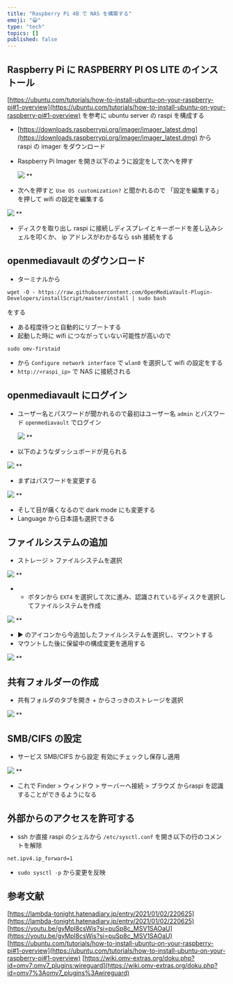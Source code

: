 ```yaml
---
title: "Raspberry Pi 4B で NAS を構築する"
emoji: "😀"
type: "tech"
topics: []
published: false
---
```




## Raspberry Pi に RASPBERRY PI OS LITE のインストール

[https://ubuntu.com/tutorials/how-to-install-ubuntu-on-your-raspberry-pi#1-overview](https://ubuntu.com/tutorials/how-to-install-ubuntu-on-your-raspberry-pi#1-overview)
を参考に ubuntu server の raspi を構成する

* [https://downloads.raspberrypi.org/imager/imager_latest.dmg](https://downloads.raspberrypi.org/imager/imager_latest.dmg) から raspi の imager をダウンロード
* Raspberry Pi Imager を開き以下のように設定をして次へを押す

    ![](/images/a15ae16c-913e-4774-a6d1-1099df5863ce/%E3%82%B9%E3%82%AF%E3%83%AA%E3%83%BC%E3%83%B3%E3%82%B7%E3%83%A7%E3%83%83%E3%83%88_2024-04-08_22.34.03.png)
    **
* 次へを押すと `Use OS customization?` と聞かれるので 「設定を編集する」を押して wifi の設定を編集する

![](/images/c50f23ed-7cfc-47af-964c-0928236bf4e6/%E3%82%B9%E3%82%AF%E3%83%AA%E3%83%BC%E3%83%B3%E3%82%B7%E3%83%A7%E3%83%83%E3%83%88_2024-04-08_21.22.58.png)
**

* ディスクを取り出し raspi に接続しディスプレイとキーボードを差し込みシェルを叩くか、 ip アドレスがわかるなら ssh 接続をする

## **openmediavault のダウンロード**

* ターミナルから

```shell
wget -O - https://raw.githubusercontent.com/OpenMediaVault-Plugin-Developers/installScript/master/install | sudo bash
```

をする

* ある程度待つと自動的にリブートする
* 起動した時に wifi につながっていない可能性が高いので

```shell
sudo omv-firstaid
```

* から `Configure network interface` で `wlan0` を選択して wifi の設定をする
* `http://<raspi_ip>` で NAS に接続される

## openmediavault にログイン

* ユーザー名とパスワードが聞かれるので最初はユーザー名 `admin` とパスワード `openmediavault` でログイン

    ![](/images/91f9eb0d-b142-45eb-bcb0-92886e316214/%E3%82%B9%E3%82%AF%E3%83%AA%E3%83%BC%E3%83%B3%E3%82%B7%E3%83%A7%E3%83%83%E3%83%88_2024-04-08_23.46.10.png)
    **
* 以下のようなダッシュボードが見られる

![](/images/4c0c7d12-f1db-4d15-9fb3-1a1d2eae34c8/%E3%82%B9%E3%82%AF%E3%83%AA%E3%83%BC%E3%83%B3%E3%82%B7%E3%83%A7%E3%83%83%E3%83%88_2024-04-08_23.47.25.png)
**

* まずはパスワードを変更する

![](/images/60b8a0ff-0d61-4253-a6e9-25ccb603d16a/%E3%82%B9%E3%82%AF%E3%83%AA%E3%83%BC%E3%83%B3%E3%82%B7%E3%83%A7%E3%83%83%E3%83%88_2024-04-08_23.49.15.png)
**

* そして目が痛くなるので dark mode にも変更する
* Language から日本語も選択できる

## ファイルシステムの追加

* ストレージ > ファイルシステムを選択

![](/images/f2d4722b-2caf-4544-bbd8-98e5eb23a9f5/%E3%82%B9%E3%82%AF%E3%83%AA%E3%83%BC%E3%83%B3%E3%82%B7%E3%83%A7%E3%83%83%E3%83%88_2024-04-08_23.51.19.png)
**

* + ボタンから `EXT4` を選択して次に進み、認識されているディスクを選択してファイルシステムを作成

![](/images/b121f549-ab26-4bb6-8db0-37ea8b16cf36/%E3%82%B9%E3%82%AF%E3%83%AA%E3%83%BC%E3%83%B3%E3%82%B7%E3%83%A7%E3%83%83%E3%83%88_2024-04-08_23.57.01.png)
**

* ▶️ のアイコンから今追加したファイルシステムを選択し、マウントする
* マウントした後に保留中の構成変更を適用する

![](/images/bc7bfcce-0251-4f78-834c-bd35243dfc24/%E3%82%B9%E3%82%AF%E3%83%AA%E3%83%BC%E3%83%B3%E3%82%B7%E3%83%A7%E3%83%83%E3%83%88_2024-04-09_0.07.56.png)
**

## 共有フォルダーの作成

* 共有フォルダのタブを開き + からさっきのストレージを選択

![](/images/8ba9a079-2b54-4b08-b29d-3c67095c7424/%E3%82%B9%E3%82%AF%E3%83%AA%E3%83%BC%E3%83%B3%E3%82%B7%E3%83%A7%E3%83%83%E3%83%88_2024-04-09_0.12.40.png)
**

## SMB/CIFS の設定

* サービス SMB/CIFS から設定 有効にチェックし保存し適用

![](/images/54a64657-4d8f-4040-bfa0-6c1b7f4b081a/%E3%82%B9%E3%82%AF%E3%83%AA%E3%83%BC%E3%83%B3%E3%82%B7%E3%83%A7%E3%83%83%E3%83%88_2024-04-09_0.22.05.png)
**

* これで Finder > ウィンドウ > サーバーへ接続 > ブラウズ からraspi を認識することができるようになる





## 外部からのアクセスを許可する

* ssh か直接 raspi のシェルから `/etc/sysctl.conf` を開き以下の行のコメントを解除

```shell
net.ipv4.ip_forward=1
```

* `sudo sysctl -p` から変更を反映

## 参考文献

[https://lambda-tonight.hatenadiary.jp/entry/2021/01/02/220625](https://lambda-tonight.hatenadiary.jp/entry/2021/01/02/220625)
[https://youtu.be/gyMpI8csWis?si=puSp8c_MSV1SAOaU](https://youtu.be/gyMpI8csWis?si=puSp8c_MSV1SAOaU)
[https://ubuntu.com/tutorials/how-to-install-ubuntu-on-your-raspberry-pi#1-overview](https://ubuntu.com/tutorials/how-to-install-ubuntu-on-your-raspberry-pi#1-overview)
[https://wiki.omv-extras.org/doku.php?id=omv7:omv7_plugins:wireguard](https://wiki.omv-extras.org/doku.php?id=omv7%3Aomv7_plugins%3Awireguard)